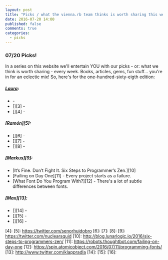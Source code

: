 ```yaml
---
layout: post
title: "Picks / what the vienna.rb team thinks is worth sharing this week"
date: 2016-07-20 14:00
published: false
comments: true
categories:
  - picks
---
```


### 07/20 Picks!

In a series on this website we'll entertain YOU with our picks - or: what we think is worth sharing - every week.
Books, articles, gems, fun stuff... you're in for an eclectic mix! So, here's for the one-hundred-sixty-eigth edition:

##### [Laura][1]:
- [][2] - 
- [][3] - 
- [][4] - 

##### [Ramón][5]:
- [][6] - 
- [][7] - 
- [][8] - 

##### [Markus][9]:
- [It’s Fine. Don’t Fight It. Six Steps to Programmer’s Zen.][10]
- [Failing on Day One][11] - Every project starts as a failure.
- [What Font Do You Program With?][12] - There's a lot of subtle differences between fonts.

##### [Max][13]:
- [][14] - 
- [][15] - 
- [][16] - 

[1]: http://www.twitter.com/alicetragedy
[2]: 
[3]: 
[4]: 
[5]: https://twitter.com/senorhuidobro
[6]:
[7]:
[8]:
[9]: https://twitter.com/nuclearsquid
[10]: http://blog.lunarlogic.io/2016/six-steps-to-programmers-zen/
[11]: https://robots.thoughtbot.com/failing-on-day-one
[12]: https://spin.atomicobject.com/2016/07/11/programming-fonts/
[13]: http://www.twitter.com/klappradla
[14]: 
[15]: 
[16]: 


